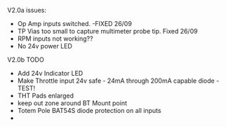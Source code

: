 V2.0a issues:
- Op Amp inputs switched. -FIXED 26/09
- TP Vias too small to capture multimeter probe tip. Fixed 26/09
- RPM inputs not working??
- No 24v power LED

V2.0b TODO
- Add 24v Indicator LED
- Make Throttle input 24v safe - 24mA through 200mA capable diode - TEST!
- THT Pads enlarged
- keep out zone around BT Mount point
- Totem Pole BAT54S diode protection on all inputs
- 
